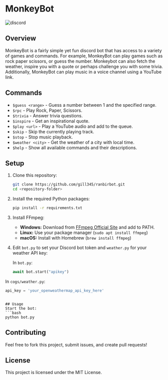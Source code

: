 <h1>MonkeyBot</h1>

![discord](https://github.com/user-attachments/assets/091dcca5-383b-4d4d-9e19-5e27688e50dc)

## Overview
<p>MonkeyBot is a fairly simple yet fun discord bot that has access to a variety of games and commands. For example, MonkeyBot can play games such as rock paper scissors, or guess the number. Monkeybot
can also fetch the weather, inspire you with a quote or perhaps challenge you with some trivia. Additionally, MonkeyBot can play music in a voice channel using a YouTube link.</p>


## Commands
- `$guess <range>` - Guess a number between 1 and the specified range.
- `$rpc` - Play Rock, Paper, Scissors.
- `$trivia` - Answer trivia questions.
- `$inspire` - Get an inspirational quote.
- `$play <url>` - Play a YouTube audio and add to the queue.
- `$skip` - Skip the currently playing track.
- `$stop` - Stop music playback.
- `$weather <city>` - Get the weather of a city with local time.
- `$help` - Show all available commands and their descriptions.

  
## Setup
1. Clone this repository:
   ```bash
   git clone https://github.com/gill345/ranbirbot.git
   cd <repository-folder>
   ```

2. Install the required Python packages:
   ```bash
   pip install -r requirements.txt
   ```

3. Install FFmpeg:
   - **Windows:** Download from [FFmpeg Official Site](https://ffmpeg.org/download.html) and add to PATH.
   - **Linux:** Use your package manager (`sudo apt install ffmpeg`)
   - **macOS:** Install with Homebrew (`brew install ffmpeg`)

4. Edit `bot.py` to set your Discord bot token and `weather.py` for your weather API key:
  
   In `bot.py`:
   ```python
   await bot.start("apikey")
   ```
In `cogs/weather.py`:
   ```python
   api_key = 'your_openweathermap_api_key_here'
   ```
   ```

## Usage
Start the bot:
```bash
python bot.py
```



## Contributing
Feel free to fork this project, submit issues, and create pull requests!

## License
This project is licensed under the MIT License.

